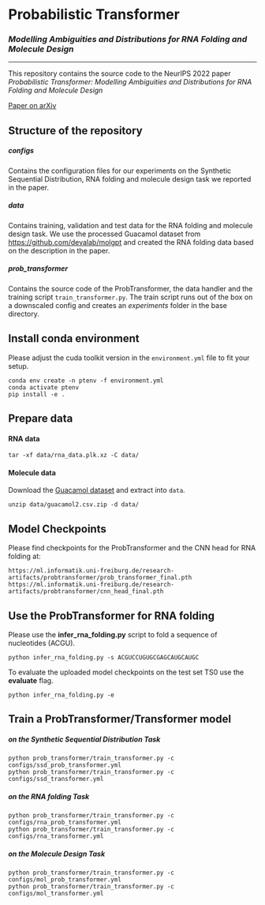 # Probabilistic Transformer
### *Modelling Ambiguities and Distributions for RNA Folding  and Molecule Design*
____

This repository contains the source code to the NeurIPS 2022 paper 
*Probabilistic Transformer: Modelling Ambiguities and Distributions for RNA Folding and Molecule Design*

[Paper on arXiv](https://arxiv.org/abs/2205.13927)

## Structure of the repository

##### *configs*
Contains the configuration files for our experiments on the Synthetic Sequential Distribution, RNA
 folding and molecule design task we reported in the paper.

##### *data*
Contains training, validation and test data for the RNA folding and molecule design task. 
We use the processed Guacamol dataset from https://github.com/devalab/molgpt and created the RNA folding data based on the description in the paper.

##### *prob_transformer*
Contains the source code of the ProbTransformer, the data handler and the training script `train_transformer.py`. 
The train script runs out of the box on a downscaled config and creates an *experiments* folder in the base directory.  


## Install conda environment 

Please adjust the cuda toolkit version in the `environment.yml` file to fit your setup. 
```
conda env create -n ptenv -f environment.yml
conda activate ptenv
pip install -e .
```

## Prepare data

#### RNA data
```
tar -xf data/rna_data.plk.xz -C data/
```

#### Molecule data

Download the [Guacamol dataset](https://drive.google.com/file/d/1gOSoKyGoYVdxtvy5cH2GNVDpLibk0lkS/view?usp=sharing) and extract into `data`.
```
unzip data/guacamol2.csv.zip -d data/
```

## Model Checkpoints

Please find checkpoints for the ProbTransformer and the CNN head for RNA folding at:
```
https://ml.informatik.uni-freiburg.de/research-artifacts/probtransformer/prob_transformer_final.pth
https://ml.informatik.uni-freiburg.de/research-artifacts/probtransformer/cnn_head_final.pth
```


## Use the ProbTransformer for RNA folding

Please use the **infer_rna_folding.py** script to fold a sequence of nucleotides (ACGU).
```
python infer_rna_folding.py -s ACGUCCUGUGCGAGCAUGCAUGC
```

To evaluate the uploaded model checkpoints on the test set TS0 use the **evaluate** flag. 
```
python infer_rna_folding.py -e 
```

## Train a ProbTransformer/Transformer model  
##### on the Synthetic Sequential Distribution Task
```
python prob_transformer/train_transformer.py -c configs/ssd_prob_transformer.yml
python prob_transformer/train_transformer.py -c configs/ssd_transformer.yml
```
##### on the RNA folding Task
```
python prob_transformer/train_transformer.py -c configs/rna_prob_transformer.yml
python prob_transformer/train_transformer.py -c configs/rna_transformer.yml
```
##### on the Molecule Design Task
```
python prob_transformer/train_transformer.py -c configs/mol_prob_transformer.yml
python prob_transformer/train_transformer.py -c configs/mol_transformer.yml
```
